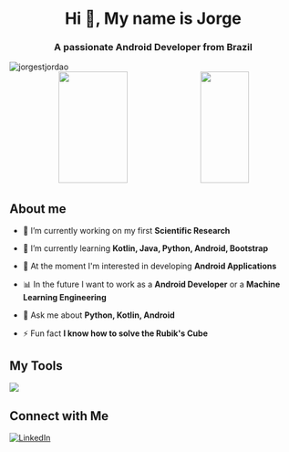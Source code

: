 <h1 align="center">Hi 👋, My name is Jorge</h1>
<h3 align="center">A passionate Android Developer from Brazil</h3>

<img src="https://komarev.com/ghpvc/?username=jorgestjordao&label=PROFILE%20VIEWS&color=0063E6&style=flat" alt="jorgestjordao" />

<div align="center">  

  <img width="49%" height="195px" src="https://github-readme-stats.vercel.app/api?username=jorgestjordao&show_icons=true&count_private=true&title_color=80F7D4&icon_color=9d00ff&text_color=c9d1d9&bg_color=0d1117&border_color=fff0" /> 
  
  <img width="41%" height="195px" src="https://github-readme-stats.vercel.app/api/top-langs/?username=jorgestjordao&layout=compact&title_color=80F7D4&text_color=fff&bg_color=0d1117&border_color=fff0" />

</div>

## About me

- 🔭 I’m currently working on my first **Scientific Research**

- 🌱 I’m currently learning **Kotlin, Java, Python, Android, Bootstrap**

- 📗 At the moment I'm interested in developing **Android Applications**

- 📊 In the future I want to work as a **Android Developer** or a **Machine Learning Engineering**

- 💬 Ask me about **Python, Kotlin, Android**

- ⚡ Fun fact **I know how to solve the Rubik's Cube**

## My Tools

<img src="https://skillicons.dev/icons?i=bootstrap,python,flask,pycharm,kotlin,java,androidstudio,firebase,mysql,git,github&theme=dark" />

## Connect with Me

[![LinkedIn](https://img.shields.io/badge/linkedin-%230077B5.svg?style=for-the-badge&logo=linkedin&logoColor=white)](https://www.linkedin.com/in/jorge-samuel-teixeira-jord%C3%A3o-792b381ab/)
